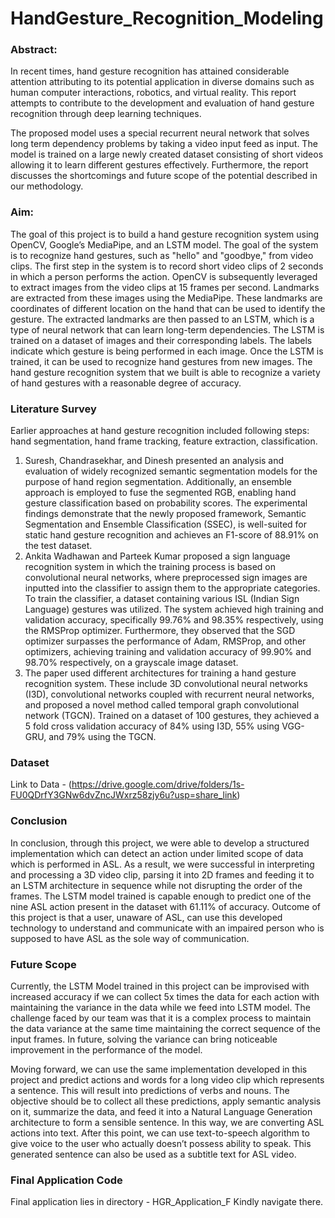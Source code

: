 # HandGesture_Recognition_Modeling
### Abstract:
In recent times, hand gesture recognition has attained considerable attention attributing to its potential application in diverse domains such as human computer interactions, robotics, and virtual reality. This report attempts to contribute to the development and evaluation of hand gesture recognition through deep learning techniques. 

The proposed model uses a special recurrent neural network that solves long term dependency problems by taking a video input feed as input. The model is trained on a large newly created dataset consisting of short videos allowing it to learn different gestures effectively. 
Furthermore, the report discusses the shortcomings and future scope of the potential described in our methodology.

### Aim:
The goal of this project is to build a hand gesture recognition system using OpenCV, Google’s MediaPipe, and an LSTM model. The goal of the system is to recognize hand gestures, such as "hello" and "goodbye," from video clips. The first step in the system is to record short video clips of 2 seconds in which a person performs the action. OpenCV is subsequently leveraged to extract images from the video clips at 15 frames per second. Landmarks are extracted from these images using the MediaPipe. These landmarks are coordinates of different location on the hand that can be used to identify the gesture. The extracted landmarks are then passed to an LSTM, which is a type of neural network that can learn long-term dependencies. The LSTM is trained on a dataset of images and their corresponding labels. The labels indicate which gesture is being performed in each image. Once the LSTM is trained, it can be used to recognize hand gestures from new images. The hand gesture recognition system that we built is able to recognize a variety of hand gestures with a reasonable degree of accuracy.

### Literature Survey
Earlier approaches at hand gesture recognition included following steps: hand segmentation, hand frame tracking, feature extraction, classification. 
1. Suresh, Chandrasekhar, and Dinesh presented an analysis and evaluation of widely recognized semantic segmentation models for the purpose of hand region segmentation. Additionally, an ensemble approach is employed to fuse the segmented RGB, enabling hand gesture classification based on probability scores. The experimental findings demonstrate that the newly proposed framework, Semantic Segmentation and Ensemble Classification (SSEC), is well-suited for static hand gesture recognition and achieves an F1-score of 88.91% on the test dataset.
2. Ankita Wadhawan and Parteek Kumar proposed a sign language recognition system in which the training process is based on convolutional neural networks, where preprocessed sign images are inputted into the classifier to assign them to the appropriate categories. To train the classifier, a dataset containing various ISL (Indian Sign Language) gestures was utilized. The system achieved high training and validation accuracy, specifically 99.76% and 98.35% respectively, using the RMSProp optimizer. Furthermore, they observed that the SGD optimizer surpasses the performance of Adam, RMSProp, and other optimizers, achieving training and validation accuracy of 99.90% and 98.70% respectively, on a grayscale image dataset. 
3. The paper used different architectures for training a hand gesture recognition system. These include 3D convolutional neural networks (I3D), convolutional networks coupled with recurrent neural networks, and proposed a novel method called temporal graph convolutional network (TGCN). Trained on a dataset of 100 gestures, they achieved a 5 fold cross validation accuracy of 84% using I3D, 55% using VGG-GRU, and 79% using the TGCN.

### Dataset 
Link to Data - (https://drive.google.com/drive/folders/1s-FU0QDrfY3GNw6dvZncJWxrz58zjy6u?usp=share_link)

### Conclusion
In conclusion, through this project, we were able to develop a structured implementation which can detect an action under limited scope of data which is performed in ASL. As a result, we were successful in interpreting and processing a 3D video clip, parsing it into 2D frames and feeding it to an LSTM architecture in sequence while not disrupting the order of the frames. The LSTM model trained is capable enough to predict one of the nine ASL action present in the dataset with 61.11% of accuracy. Outcome of this project is that a user, unaware of ASL, can use this developed technology to understand and communicate with an impaired person who is supposed to have ASL as the sole way of communication. 

### Future Scope
Currently, the LSTM Model trained in this project can be improvised with increased accuracy if we can collect 5x times the data for each action with maintaining the variance in the data while we feed into LSTM model. The challenge faced by our team was that it is a complex process to maintain the data variance at the same time maintaining the correct sequence of the input frames. In future, solving the variance can bring noticeable improvement in the performance of the model. 

Moving forward, we can use the same implementation developed in this project and predict actions and words for a long video clip which represents a sentence. This will result into predictions of verbs and nouns. The objective should be to collect all these predictions, apply semantic analysis on it, summarize the data, and feed it into a Natural Language Generation architecture to form a sensible sentence. In this way, we are converting ASL actions into text. After this point, we can use text-to-speech algorithm to give voice to the user who actually doesn’t possess ability to speak. This generated sentence can also be used as a subtitle text for ASL video. 

### Final Application Code
Final application lies in directory - HGR_Application_F
Kindly navigate there.



